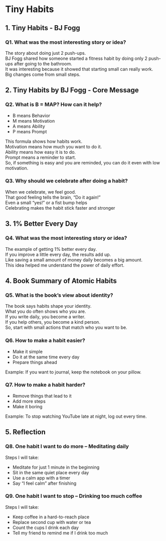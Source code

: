 # Tiny Habits

## 1. Tiny Habits - BJ Fogg

### Q1. What was the most interesting story or idea?

The story about doing just 2 push-ups.  
BJ Fogg shared how someone started a fitness habit by doing only 2 push-ups after going to the bathroom.  
It was interesting because it showed that starting small can really work.  
Big changes come from small steps.

## 2. Tiny Habits by BJ Fogg - Core Message

### Q2. What is B = MAP? How can it help?

- B means Behavior
- M means Motivation
- A means Ability
- P means Prompt

This formula shows how habits work.  
Motivation means how much you want to do it.  
Ability means how easy it is to do.  
Prompt means a reminder to start.  
So, if something is easy and you are reminded, you can do it even with low motivation.

### Q3. Why should we celebrate after doing a habit?

When we celebrate, we feel good.  
That good feeling tells the brain, “Do it again!”  
Even a small “yes!” or a fist bump helps  
Celebrating makes the habit stick faster and stronger

## 3. 1% Better Every Day

### Q4. What was the most interesting story or idea?

The example of getting 1% better every day.  
If you improve a little every day, the results add up.  
Like saving a small amount of money daily becomes a big amount.  
This idea helped me understand the power of daily effort.

## 4. Book Summary of Atomic Habits

### Q5. What is the book’s view about identity?

The book says habits shape your identity.  
What you do often shows who you are.  
If you write daily, you become a writer.  
If you help others, you become a kind person.  
So, start with small actions that match who you want to be.

### Q6. How to make a habit easier?

- Make it simple
- Do it at the same time every day
- Prepare things ahead

Example: If you want to journal, keep the notebook on your pillow.

### Q7. How to make a habit harder?

- Remove things that lead to it
- Add more steps
- Make it boring

Example: To stop watching YouTube late at night, log out every time.

## 5. Reflection

### Q8. One habit I want to do more – Meditating daily

Steps I will take:

- Meditate for just 1 minute in the beginning
- Sit in the same quiet place every day
- Use a calm app with a timer
- Say “I feel calm” after finishing

### Q9. One habit I want to stop – Drinking too much coffee

Steps I will take:

- Keep coffee in a hard-to-reach place
- Replace second cup with water or tea
- Count the cups I drink each day
- Tell my friend to remind me if I drink too much
